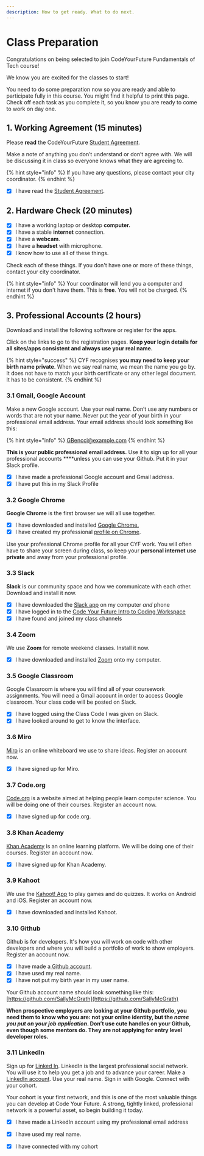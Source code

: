 ```yaml
---
description: How to get ready. What to do next.
---
```


# Class Preparation

Congratulations on being selected to join CodeYourFuture Fundamentals of Tech course!

We know you are excited for the classes to start!

You need to do some preparation now so you are ready and able to participate fully in this course. You might find it helpful to print this page. Check off each task as you complete it, so you know you are ready to come to work on day one.

## 1. Working Agreement \(15 minutes\)

Please **read** the CodeYourFuture [Student Agreement](https://docs.codeyourfuture.io/organisation/agreements-and-rules/student-agreement).

Make a note of anything you don’t understand or don’t agree with. We will be discussing it in class so everyone knows what they are agreeing to.

{% hint style="info" %}
If you have any questions, please contact your city coordinator.
{% endhint %}

* [x] I have read the [Student Agreement](https://docs.codeyourfuture.io/organisation/agreements-and-rules/student-agreement).

## 2. Hardware Check \(20 minutes\)

* [x] I have a working laptop or desktop **computer.**
* [x] I have a stable **internet** connection.
* [x] I have a **webcam**.
* [x] I have a **headset** with microphone.
* [x] I know how to use all of these things.

Check each of these things. If you don't have one or more of these things, contact your city coordinator.

{% hint style="info" %}
Your coordinator will lend you a computer and internet if you don't have them. This is **free**. You will not be charged.
{% endhint %}

## 3. Professional Accounts \(2 hours\)

Download and install the following software or register for the apps.

Click on the links to go to the registration pages. **Keep your login details for all sites/apps consistent and always use your real name.**

{% hint style="success" %}
CYF recognises **you may need to keep your birth name private**. When we say real name, we mean the name you go by.  It does not have to match your birth certificate or any other legal document. It has to be consistent.
{% endhint %}

### 3.1 Gmail, Google Account

Make a new Google account. Use your real name. Don’t use any numbers or words that are not your name. Never put the year of your birth in your professional email address. Your email address should look something like this:

{% hint style="info" %}
GBencci@example.com
{% endhint %}

**This is your public professional email address.** Use it to sign up for all your professional accounts ****unless you can use your Github. Put it in your Slack profile. 

* [x] I have made a professional Google account and Gmail address.
* [x] I have put this in my Slack Profile

### 3.2 Google Chrome

**Google Chrome** is the first browser we will all use together.

* [x] I have downloaded and installed [Google Chrome. ](https://www.google.com/chrome/)
* [x] I have created my professional [profile on Chrome](https://support.google.com/chrome/answer/2364824). 

Use your professional Chrome profile for all your CYF work. You will often have to share your screen during class, so keep your **personal internet use private** and away from your professional profile.

### 3.3 Slack

**Slack** is our community space and how we communicate with each other. Download and install it now.

* [x] I have downloaded the [Slack app](https://slack.com/intl/en-gb/) on my computer _and_ phone
* [x] I have logged in to the [Code Your Future Intro to Coding Workspace](https://cyf-introtocoding.slack.com/)
* [x] I have found and joined my class channels

### 3.4 Zoom

We use **Zoom** for remote weekend classes. Install it now.

* [x] I have downloaded and installed [Zoom](https://zoom.us/signup) onto my computer. 

### 3.5 Google Classroom

Google Classroom is where you will find all of your coursework assignments. You will need a Gmail account in order to access Google classroom. Your class code will be posted on Slack.

* [x] I have logged using the Class Code I was given on Slack.
* [x] I have looked around to get to know the interface. 

### 3.6 Miro

[Miro](https://miro.com/signup/) is an online whiteboard we use to share ideas. Register an account now.

* [x] I have signed up for Miro.

### 3.7 Code.org

[Code.org](https://studio.code.org/users/sign_up) is a website aimed at helping people learn computer science. You will be doing one of their courses. Register an account now.

* [x] I have signed up for code.org.

### 3.8 Khan Academy

[Khan Academy](https://www.khanacademy.org) is an online learning platform. We will be doing one of their courses. Register an account now.

* [x] I have signed up for Khan Academy.

### 3.9 Kahoot

We use the [Kahoot! App](https://kahoot.com/home/mobile-app/) to play games and do quizzes. It works on Android and iOS. Register an account now.

* [x] I have downloaded and installed Kahoot.

### **3.10 Github**

Github is for developers. It's how you will work on code with other developers and where you will build a portfolio of work to show employers. Register an account now.

* [x] I have made a[ Github account](https://github.com/). 
* [x] I have used my real name.
* [x] I have not put my birth year in my user name. 

Your Github account name should look something like this: [https://github.com/SallyMcGrath](https://github.com/SallyMcGrath)  
  
****When prospective employers are looking at your Github portfolio, you need them to know who you are: not your online identity, but the _name you put on your job application_. Don’t use cute handles on your Github, even though some mentors do. They are not applying for entry level developer roles**.**

### 3.11 LinkedIn

Sign up for [Linked In](https://www.linkedin.com/). LinkedIn is the largest professional social network. You will use it to help you get a job and to advance your career. Make a [LinkedIn account](https://www.linkedin.com/). Use your real name. Sign in with Google. Connect with your cohort.

Your cohort is your first network, and this is one of the most valuable things you can develop at Code Your Future. A strong, tightly linked, professional network is a powerful asset, so begin building it today.

* [x] I have made a LinkedIn account using my professional email address
* [x] I have used my real name.
* [x] I have connected with my cohort



  


